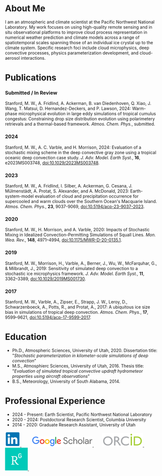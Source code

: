 # About Me

I am an atmospheric and climate scientist at the Pacific Northwest National Laboratory. My work focuses on using high-quality remote sensing and in situ observational platforms to improve cloud process representation in numerical weather prediction and climate models across a range of spatiotemporal scales spanning those of an individual ice crystal up to the climate system. Specific research foci include cloud microphysics, deep convective processes, physics parameterization development, and cloud-aerosol interactions.

# Publications

### Submitted / In Review
Stanford, M. W., A. Fridlind, A. Ackerman, B. van Diedenhoven, Q. Xiao, J. Wang, T. Matsui, D. Hernandez-Deckers, and P. Lawson, 2024: Warm-phase microphysical evolution in large eddy simulations of tropical cumulus congestus: Constraining drop size distribution evolution using polarimetery retrievals and a thermal-based framework. *Atmos. Chem. Phys.*, submitted.

### 2024
Stanford, M. W., A. C. Varble, and H. Morrison, 2024: Evaluation of a stochastic mixing scheme in the deep convective gray zone using a tropical oceanic deep convection case study. *J. Adv. Model. Earth Syst.*, **16**, e2023MS003748, [doi:10.1029/2023MS003748](https://agupubs.onlinelibrary.wiley.com/doi/full/10.1029/2023MS003748).

### 2023
Stanford, M. W., A. Fridlind, I. Silber, A. Ackerman, G. Cesana, J. Mülmenstädt, A. Protat, S. Alexander, and A. McDonald, 2023: Earth-system-model evaluation of cloud and precipitation occurrence for supercooled and warm clouds over the Southern Ocean's Macquarie Island. *Atmos. Chem. Phys.*, **23**, 9037-9069, [doi:10.5194/acp-23-9037-2023](https://acp.copernicus.org/articles/23/9037/2023/).

### 2020
Stanford, M. W., H. Morrison, and A. Varble, 2020: Impacts of Stochastic Mixing in Idealized Convection-Permitting Simulations of Squall Lines. *Mon. Wea. Rev.*, **148**, 4971–4994, [doi:10.1175/MWR-D-20-0135.1](https://journals.ametsoc.org/view/journals/mwre/148/12/mwr-d-20-0135.1.xml).

### 2019
Stanford, M. W., Morrison, H., Varble, A., Berner, J., Wu, W., McFarquhar, G., & Milbrandt, J., 2019: Sensitivity of simulated deep convection to a stochastic ice microphysics framework. *J. Adv. Model. Earth Syst.*, **11**, 3362–3389, [doi:10.1029/2019MS001730](https://agupubs.onlinelibrary.wiley.com/doi/full/10.1029/2019MS001730).

### 2017
Stanford, M. W., Varble, A., Zipser, E., Strapp, J. W., Leroy, D., Schwarzenboeck, A., Potts, R., and Protat, A., 2017: A ubiquitous ice size bias in simulations of tropical deep convection. *Atmos. Chem. Phys.*, **17**, 9599–9621, [doi:10.5194/acp-17-9599-2017](https://acp.copernicus.org/articles/17/9599/2017/acp-17-9599-2017.html).

# Education
* Ph.D., Atmospheric Sciences, University of Utah, 2020. Dissertation title: "*Stochastic parameterization in kilometer-scale simulations of deep convection*"
* M.S., Atmosphierc Sciences, University of Utah, 2016. Thesis title: "*Evaluation of simulated tropical convective updraft hydrometeor properties using aircraft observations*"
* B.S., Meteorology, University of South Alabama, 2014.

# Professional Experience
* 2024 - Present: Earth Scientist, Pacific Northwest National Laboratory
* 2020 - 2024: Postdoctoral Research Scientist, Columbia University
* 2014 - 2020: Graduate Research Assistant, University of Utah


<a href="https://www.linkedin.com/in/mckenna-stanford/">
  <img src="/linkedin_logo.png" width="50" />
</a>
&nbsp;&nbsp;&nbsp;&nbsp;&nbsp;&nbsp;&nbsp;&nbsp;
<a href="https://scholar.google.com/citations?user=K5LDs5UAAAAJ&hl=en">
  <img src="/google_scholar_logo.png" width="200" />
</a>
&nbsp;&nbsp;&nbsp;&nbsp;&nbsp;&nbsp;
<a href="https://orcid.org/0000-0001-8697-4364">
  <img src="/orcid_logo.png" width="135" />
</a>
&nbsp;&nbsp;&nbsp;&nbsp;&nbsp;&nbsp;&nbsp;&nbsp;
<a href="https://www.researchgate.net/profile/Mckenna-Stanford">
  <img src="/research_gate_logo.png" width="75" />
</a>
&nbsp;&nbsp;&nbsp;&nbsp;&nbsp;&nbsp;&nbsp;&nbsp;
